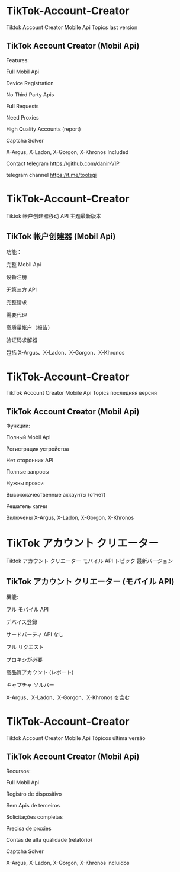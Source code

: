 # TikTok-Account-Creator

Tiktok Account Creator Mobile Api  Topics last version

## TikTok Account Creator (Mobil Api) 

Features:

Full Mobil Api

Device Registration

No Third Party Apis

Full Requests

Need Proxies

High Quality Accounts (report)

Captcha Solver

X-Argus, X-Ladon, X-Gorgon, X-Khronos Included

Contact telegram https://github.com/danir-VIP

telegram channel https://t.me/toolsgi

# TikTok-Account-Creator

Tiktok 帐户创建器移动 API 主题最新版本

## TikTok 帐户创建器 (Mobil Api)

功能：

完整 Mobil Api

设备注册

无第三方 API

完整请求

需要代理

高质量帐户（报告）

验证码求解器

包括 X-Argus、X-Ladon、X-Gorgon、X-Khronos

# TikTok-Account-Creator

TikTok Account Creator Mobile Api Topics последняя версия

## TikTok Account Creator (Mobil Api)

Функции:

Полный Mobil Api

Регистрация устройства

Нет сторонних API

Полные запросы

Нужны прокси

Высококачественные аккаунты (отчет)

Решатель капчи

Включены X-Argus, X-Ladon, X-Gorgon, X-Khronos

# TikTok アカウント クリエーター

Tiktok アカウント クリエーター モバイル API トピック 最新バージョン

## TikTok アカウント クリエーター (モバイル API)

機能:

フル モバイル API

デバイス登録

サードパーティ API なし

フル リクエスト

プロキシが必要

高品質アカウント (レポート)

キャプチャ ソルバー

X-Argus、X-Ladon、X-Gorgon、X-Khronos を含む


# TikTok-Account-Creator

Tiktok Account Creator Mobile Api Tópicos última versão

## TikTok Account Creator (Mobil Api)

Recursos:

Full Mobil Api

Registro de dispositivo

Sem Apis de terceiros

Solicitações completas

Precisa de proxies

Contas de alta qualidade (relatório)

Captcha Solver

X-Argus, X-Ladon, X-Gorgon, X-Khronos incluídos
